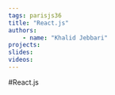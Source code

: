 ```yaml
---
tags: parisjs36
title: "React.js"
authors:
    - name: "Khalid Jebbari"
projects:
slides:
videos:
---
```

#React.js
